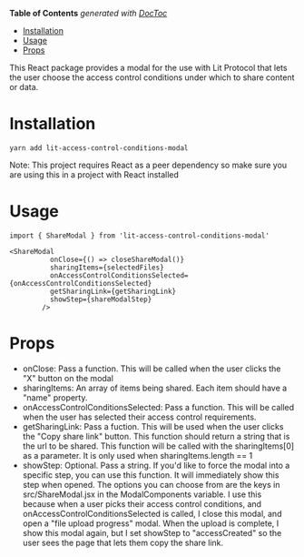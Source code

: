 <!-- START doctoc generated TOC please keep comment here to allow auto update -->
<!-- DON'T EDIT THIS SECTION, INSTEAD RE-RUN doctoc TO UPDATE -->

**Table of Contents** _generated with [DocToc](https://github.com/thlorenz/doctoc)_

- [Installation](#installation)
- [Usage](#usage)
- [Props](#props)

<!-- END doctoc generated TOC please keep comment here to allow auto update -->

This React package provides a modal for the use with Lit Protocol that lets the user choose the access control conditions under which to share content or data.

# Installation

`yarn add lit-access-control-conditions-modal`

Note: This project requires React as a peer dependency so make sure you are using this in a project with React installed

# Usage

`import { ShareModal } from 'lit-access-control-conditions-modal'`

```
<ShareModal
          onClose={() => closeShareModal()}
          sharingItems={selectedFiles}
          onAccessControlConditionsSelected={onAccessControlConditionsSelected}
          getSharingLink={getSharingLink}
          showStep={shareModalStep}
        />
```

# Props

- onClose: Pass a function. This will be called when the user clicks the "X" button on the modal
- sharingItems: An array of items being shared. Each item should have a "name" property.
- onAccessControlConditionsSelected: Pass a function. This will be called when the user has selected their access control requirements.
- getSharingLink: Pass a fuction. This will be used when the user clicks the "Copy share link" button. This function should return a string that is the url to be shared. This function will be called with the sharingItems[0] as a parameter. It is only used when sharingItems.length == 1
- showStep: Optional. Pass a string. If you'd like to force the modal into a specific step, you can use this function. It will immediately show this step when opened. The options you can choose from are the keys in src/ShareModal.jsx in the ModalComponents variable. I use this because when a user picks their access control conditions, and onAccessControlConditionsSelected is called, I close this modal, and open a "file upload progress" modal. When the upload is complete, I show this modal again, but I set showStep to "accessCreated" so the user sees the page that lets them copy the share link.
